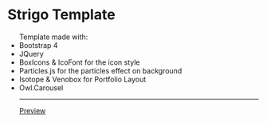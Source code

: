 <h1> Strigo Template </h1>

<ul>Template made with:
  <li>Bootstrap 4 </li>
  <li>JQuery</li>
  <li>BoxIcons & IcoFont for the icon style</li>
  <li>Particles.js for the particles effect on background</li>
  <li>Isotope & Venobox for Portfolio Layout</li>
  <li>Owl.Carousel</li>
  <hr>

<a href="https://gigliottigiuseppe.it/strigo/index.html">Preview</a>
